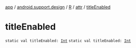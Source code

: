 [app](../../../index.md) / [android.support.design](../../index.md) / [R](../index.md) / [attr](index.md) / [titleEnabled](.)

# titleEnabled

`static val titleEnabled: `[`Int`](https://kotlinlang.org/api/latest/jvm/stdlib/kotlin/-int/index.html)
`static val titleEnabled: `[`Int`](https://kotlinlang.org/api/latest/jvm/stdlib/kotlin/-int/index.html)